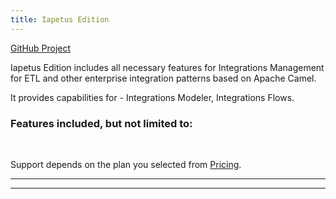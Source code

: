 ```yaml
---
title: Iapetus Edition
---
```


<div class="product-tag"><a href="https://github.com/codbex/codbex-iapetus" target="_blank">GitHub Project</a></div>

Iapetus Edition includes all necessary features for Integrations Management for ETL and other enterprise integration patterns based on Apache Camel.

It provides capabilities for - Integrations Modeler, Integrations Flows.

### Features included, but not limited to:



<br>

Support depends on the plan you selected from <a href="https://www.codbex.com/pricing/">Pricing</a>.

<hr>


<hr>
